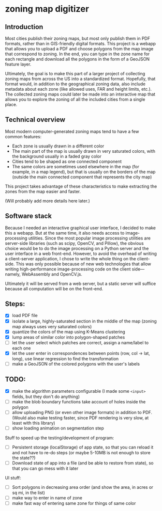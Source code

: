 # zoning map digitizer

## Introduction

Most cities publish their zoning maps, but most only publish them in PDF formats, rather than in GIS-friendly digital formats. This project is a webapp that allows you to upload a PDF and choose polygons from the map image that correspond to zoning. In the end, you can type in the zone name for each rectangle and download all the polygons in the form of a GeoJSON feature layer.

Ultimately, the goal is to make this part of a larger project of collecting zoning maps from across the US into a standardized format. Hopefully, that format would, in addition to the geographical zoning data, also include metadata about each zone (like allowed uses, FAR and height limits, etc.). The collected zoning maps could later be made into an interactive map that allows you to explore the zoning of all the included cities from a single place.

## Technical overview

Most modern computer-generated zoning maps tend to have a few common features:
* Each zone is usually drawn in a different color
* The main part of the map is usually drawn in very saturated colors, with the background usually in a faded gray color
* Cities tend to be shaped as one connected component
* The same colors are sometimes used elsewhere in the map (for example, in a map legend), but that is usually on the borders of the map (outside the main connected component that represents the city map)

This project takes advantage of these characteristics to make extracting the zones from the map easier and faster.

(Will probably add more details here later.)

## Software stack

Because I needed an interactive graphical user interface, I decided to make this a webapp. But at the same time, it also needs access to image-processing utilities. Since the most popular image processing utilities are server-side libraries (such as scipy, OpenCV, and Pillow), the obvious choice would be to do the image processing on a Python server and the user interface in a web front-end. However, to avoid the overhead of writing a client-server application, I chose to write the whole thing on the client-side. This was only possible because of new web technologies that allow writing high-performance image-processing code on the client side—namely, WebAssembly and OpenCV.js.

Ultimately it will be served from a web server, but a static server will suffice because all computation will be on the front-end.

## Steps:
- [x] load PDF file
- [x] isolate a large, highly-saturated section in the middle of the map (zoning map always uses very saturated colors)
- [x] quantize the colors of the map using K-Means clustering
- [x] lump areas of similar color into polygon-shaped patches
- [ ] let the user select which patches are correct, assign a name/label to each one
- [x] let the user enter in correspondences between points (row, col -> lat, long), use linear regression to find the transformation
- [ ] make a GeoJSON of the colored polygons with the user's labels

## TODO:
- [x] make the algorithm parameters configurable (I made some `<input>` fields, but they don't do anything)
- [ ] make the blob boundary functions take account of holes inside the polygon
- [ ] allow uploading PNG (or even other image formats) in addition to PDF. (Would also make testing faster, since PDF rendering is very slow, at least with this library)
- [ ] show loading animation on segmentation step

Stuff to speed up the testing/development of program:
- [ ] Persistent storage (localStorage) of app state, so that you can reload it and not have to re-do steps (or maybe 5-10MB is not enough to store the state??)
- [ ] Download state of app into a file (and be able to restore from state), so that you can go mess with it later

UI stuff:
- [ ] Sort polygons in decreasing area order (and show the area, in acres or sq mi, in the list)
- [ ] make way to enter in name of zone
- [ ] make fast way of entering same zone for things of same color
